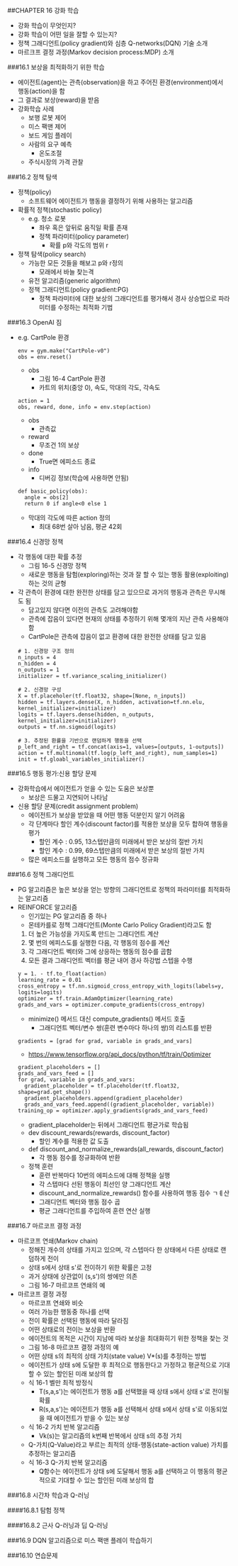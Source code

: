 ##CHAPTER 16 강화 학습
* 강화 학습이 무엇인지?
* 강화 학습이 어떤 일을 잘할 수 있는지?
* 정책 그래디언트(policy gradient)와 심층 Q-networks(DQN) 기술 소개
* 마르크프 결정 과정(Markov decision process:MDP) 소개

###16.1 보상을 최적화하기 위한 학습
* 에이전트(agent)는 관측(observation)을 하고 주어진 환경(environment)에서 행동(action)을 함
* 그 결과로 보상(reward)을 받음 
* 강화학습 사례
  - 보행 로봇 제어
  - 미스 팩맨 제어
  - 보드 게임 플레이
  - 사람의 요구 예측
    - 온도조절
  - 주식시장의 가격 관찰

###16.2 정책 탐색
* 정책(policy)
  - 소프트웨어 에이전트가 행동을 결정하기 위해 사용하는 알고리즘
* 확률적 정책(stochastic policy)
  - e.g. 청소 로봇
    - 좌우 혹은 앞뒤로 움직일 확률 존재
    - 정책 파라미터(policy parameter)
      - 확률 p와 각도의 범위 r
* 정책 탐색(policy search)
  - 가능한 모든 것들을 해보고 p와 r정의
    - 모래에서 바늘 찾는격
  - 유전 알고리즘(generic algorithm)
  - 정책 그래디언트(policy gradient:PG)
    - 정책 파라미터에 대한 보상의 그래디언트를 평가해서 경사 상승법으로 파라미터를 수정하는 최적화 기법     

###16.3 OpenAI 짐
* e.g. CartPole 환경
  ``` 
  env = gym.make("CartPole-v0")
  obs = env.reset()
  ```
  - obs
    - 그림 16-4 CartPole 환경
    - 카트의 위치(중앙 0), 속도, 막대의 각도, 각속도
  ``` 
  action = 1
  obs, reward, done, info = env.step(action)
  ```
  - obs
    - 관측값
  - reward
    - 무조건 1의 보상
  - done
    - True면 에피소드 종료
  - info
    - 디버깅 정보(학습에 사용하면 안됨)
  ``` 
  def basic_policy(obs):
    angle = obs[2]
    return 0 if angle<0 else 1
  ```
  - 막대의 각도에 따른 action 정의
    - 최대 68번 살아 남음, 평균 42회
  
###16.4 신경망 정책
* 각 행동에 대한 확률 추정
  - 그림 16-5 신경망 정책
  - 새로운 행동을 탐험(exploring)하는 것과 잘 할 수 있는 행동 활용(exploiting)하는 것의 균형
* 각 관측이 환경에 대한 완전한 상태를 담고 있으므로 과거의 행동과 관측은 무시해도 됨
  - 담고있지 않다면 이전의 관측도 고려해야함
  - 관측에 잡음이 있다면 현재의 상태를 추정하기 위해 몇개의 지난 관측 사용해야함
  - CartPole은 관측에 잡음이 없고 환경에 대한 완전한 상태를 담고 있음
  ``` 
  # 1. 신경망 구조 정의
  n_inputs = 4
  n_hidden = 4
  n_outputs = 1
  initializer = tf.variance_scaling_initializer()
  
  # 2. 신경망 구성
  X = tf.placeholer(tf.float32, shape=[None, n_inputs])
  hidden = tf.layers.dense(X, n_hidden, activation=tf.nn.elu, kernel_initializer=initializer)
  logits = tf.layers.dense(hidden, n_outputs, kernel_initializer=initializer)
  outputs = tf.nn.sigmoid(logits)
  
  # 3. 추정된 환률을 기반으로 랜덤하게 행동을 선택
  p_left_and_right = tf.concat(axis=1, values=[outputs, 1-outputs])
  action = tf.multinomal(tf.log(p_left_and_right), num_samples=1)
  init = tf.gloabl_variables_initializer()
  
  ```
###16.5 행동 평가:신용 할당 문제
* 강화학습에서 에이전트가 얻을 수 있는 도움은 보상뿐
  - 보상은 드물고 지연되어 나타남
* 신용 할당 문제(credit assignment problem)
  - 에이전트가 보상을 받았을 때 어떤 행동 덕분인지 알기 어려움
  - 각 단계마다 할인 계수(discount factor)를 적용한 보상을 모두 합하여 행동을 평가
    - 할인 계수 : 0.95, 13스텝만큼의 미래에서 받은 보상의 절반 가치
    - 할인 계수 : 0.99, 69스텝만큼의 미래에서 받은 보상의 절반 가치
  - 많은 에피소드를 실행하고 모든 행동의 점수 정규화

###16.6 정책 그래디언트
* PG 알고리즘은 높은 보상을 얻는 방향의 그래디언트로 정책의 파라미터를 최적화하는 알고리즘
* REINFORCE 알고리즘
  - 인기있는 PG 알고리즘 중 하나
  - 몬테카를로 정책 그래디언트(Monte Carlo Policy Gradient)라고도 함
  1. 더 높은 가능성을 가지도록 만드는 그래디언트 계산
  2. 몇 번의 에피스도를 실행한 다음, 각 행동의 점수를 계산
  3. 각 그래디언트 벡터와 그에 상응하는 행동의 점수를 곱함
  4. 모든 결과 그래디언트 벡터를 평균 내어 경사 하강법 스텝을 수행
  ``` 
  y = 1. - tf.to_float(action) 
  learning_rate = 0.01
  cross_entropy = tf.nn.sigmoid_cross_entropy_with_logits(labels=y, logits=logits)
  optimizer = tf.train.AdamOptimizer(learning_rate)
  grads_and_vars = optimizer.compute_gradients(cross_entropy)
  ```
  - minimize() 메서드 대신 compute_gradients() 메서드 호출
    - 그래디언트 벡터/변수 쌍(훈련 변수마다 하나의 쌍)의 리스트를 반환
  ``` 
  gradients = [grad for grad, variable in grads_and_vars]
  ```
  - https://www.tensorflow.org/api_docs/python/tf/train/Optimizer
  ``` 
  gradient_placeholders = []
  grads_and_vars_feed = []
  for grad, variable in grads_and_vars:
    gradient_placeholder = tf.placeholder(tf.float32, shape=grad.get_shape())
    gradient_placeholders.append(gradient_placeholder)
    grads_and_vars_feed.append((gradient_placeholder, variable))
  training_op = optimizer.apply_gradients(grads_and_vars_feed)
  ```
  - gradient_placeholder는 뒤에서 그래디언트 평균가로 학습됨
  - dev discount_rewards(rewards, discount_factor)
    - 할인 계수를 적용한 값 도출
  - def discount_and_normalize_rewards(all_rewards, discount_factor)
    - 각 행동 점수를 정규화하여 반환
  - 정책 훈련
    - 훈련 반복마다 10번의 에피소드에 대해 정책을 실행
    - 각 스텝마다 선된 행동이 최선인 양 그래디언트 계산
    - discount_and_normalize_rewards() 함수를 사용하여 행동 점수 ㄱㅖ산
    - 그래디언트 벡터와 행동 점수 곱
    - 평균 그래디언트를 주입하여 훈련 연산 실행

###16.7 마르코프 결정 과정
* 마르코프 연쇄(Markov chain)
  - 정해진 개수의 상태를 가지고 있으며, 각 스텝마다 한 상태에서 다른 상태로 랜덤하게 전이
  - 상태 s에서 상태 s'로 전이하기 위한 확률은 고정
  - 과거 상태에 상관없이 (s,s')의 쌍에만 의존
  - 그림 16-7 마르코프 연쇄의 예
* 마르코프 결정 과정
  - 마르코프 연쇄와 비슷
  - 여러 가능한 행동중 하나를 선택
  - 전이 확률은 선택된 행동에 따라 달라짐
  - 어떤 상태로의 전이는 보상을 반환
  - 에이전트의 목적은 시간이 지남에 따라 보상을 최대화히기 위한 정책을 찾는 것
  - 그림 16-8 마르코프 결정 과정의 예
  - 어떤 상태 s의 최적의 상태 가치(state value) V*(s)를 추정하는 방법
  - 에이전트가 상태 s에 도달한 후 최적으로 행동한다고 가정하고 평균적으로 기대할 수 있는 할인된 미래 보상의 합
  - 식 16-1 벨만 최적 방정식
    - T(s,a,s')는 에이전트가 행동 a를 선택했을 때 상태 s에서 상태 s'로 전이될 확률
    - R(s,a,s')는 에이전트가 행동 a를 선택해서 상태 s에서 상태 s'로 이동되었을 때 에이전트가 받을 수 있는 보상
  - 식 16-2 가치 반복 알고리즘
    - Vk(s)는 알고리즘의 k번째 반복에서 상태 s의 추정 가치
  - Q-가치(Q-Value)라고 부르는 최적의 상태-행동(state-action value) 가치를 추정하는 알고리즘
  - 식 16-3 Q-가치 반복 알고리즘
    - Q함수는 에이전트가 상태 s에 도달해서 행동 a를 선택하고 이 행동의 평균적으로 기대할 수 있는 할인된 미래 보상의 합
    
###16.8 시간차 학습과 Q-러닝

####16.8.1 탐험 정책

####16.8.2 근사 Q-러닝과 딥 Q-러닝

###16.9 DQN 알고리즘으로 미스 팩맨 플레이 학습하기

###16.10 연습문제